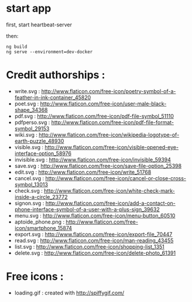 # start app

first, start heartbeat-server

then:
```
ng build
ng serve --environment=dev-docker
```

# Credit authorships :
 - write.svg : http://www.flaticon.com/free-icon/poetry-symbol-of-a-feather-in-ink-container_45820
 - poet.svg : http://www.flaticon.com/free-icon/user-male-black-shape_34368
 - pdf.svg : http://www.flaticon.com/free-icon/pdf-file-symbol_51110
 - pdfperso.svg : http://www.flaticon.com/free-icon/pdf-file-format-symbol_29153
 - wiki.svg : http://www.flaticon.com/free-icon/wikipedia-logotype-of-earth-puzzle_48930
 - visible.svg : http://www.flaticon.com/free-icon/visible-opened-eye-interface-option_58976
 - invisible.svg : http://www.flaticon.com/free-icon/invisible_59394
 - save.svg : http://www.flaticon.com/free-icon/save-file-option_25398
 - edit.svg : http://www.flaticon.com/free-icon/write_51768
 - cancel.svg : http://www.flaticon.com/free-icon/cancel-or-close-cross-symbol_13013
 - check.svg : http://www.flaticon.com/free-icon/white-check-mark-inside-a-circle_23772
 - signon.svg : http://www.flaticon.com/free-icon/add-a-contact-on-phone-interface-symbol-of-a-user-with-a-plus-sign_39632
 - menu.svg : http://www.flaticon.com/free-icon/menu-button_60510
 - aptoide_phone.png : http://www.flaticon.com/free-icon/smartphone_15874
 - export.svg : http://www.flaticon.com/free-icon/export-file_70447
 - read.svg : http://www.flaticon.com/free-icon/man-reading_43455
 - list.svg : http://www.flaticon.com/free-icon/shopping-list_1351
 - delete.svg : http://www.flaticon.com/free-icon/delete-photo_61391

# Free icons :
 - loading.gif : created with http://spiffygif.com/

